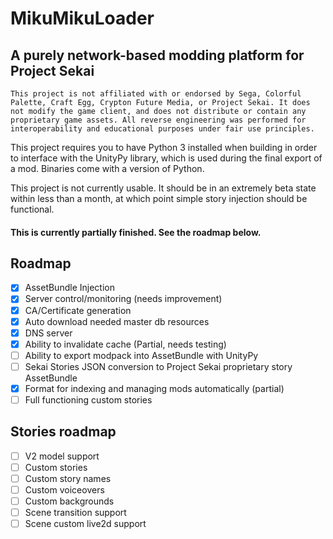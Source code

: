 # MikuMikuLoader
## A purely network-based modding platform for Project Sekai

`This project is not affiliated with or endorsed by Sega, Colorful Palette, Craft Egg, Crypton Future Media, or Project Sekai. It does not modify the game client, and does not distribute or contain any proprietary game assets. All reverse engineering was performed for interoperability and educational purposes under fair use principles.`

This project requires you to have Python 3 installed when building in order to interface with the UnityPy library, which is used during the final export of a mod. Binaries come with a version of Python.

This project is not currently usable. It should be in an extremely beta state within less than a month, at which point simple story injection should be functional.

#### This is currently partially finished. See the roadmap below.

## Roadmap
- [X] AssetBundle Injection
- [X] Server control/monitoring (needs improvement)
- [X] CA/Certificate generation
- [X] Auto download needed master db resources
- [X] DNS server 
- [X] Ability to invalidate cache (Partial, needs testing)
- [ ] Ability to export modpack into AssetBundle with UnityPy
- [ ] Sekai Stories JSON conversion to Project Sekai proprietary story AssetBundle
- [X] Format for indexing and managing mods automatically (partial)
- [ ] Full functioning custom stories

## Stories roadmap
- [ ] V2 model support
- [ ] Custom stories
- [ ] Custom story names
- [ ] Custom voiceovers
- [ ] Custom backgrounds
- [ ] Scene transition support
- [ ] Scene custom live2d support
